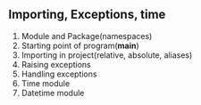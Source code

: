 ## Importing, Exceptions, time
1. Module and Package(namespaces)
2. Starting point of program(__main__)
3. Importing in project(relative, absolute, aliases)
4. Raising exceptions
5. Handling exceptions
6. Time module
7. Datetime module